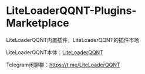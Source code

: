 # LiteLoaderQQNT-Plugins-Marketplace

LiteLoaderQQNT内置插件，LiteLoaderQQNT的插件市场

LiteLoaderQQNT本体：[LiteLoaderQQNT](https://github.com/mo-jinran/LiteLoaderQQNT)

Telegram闲聊群：https://t.me/LiteLoaderQQNT
